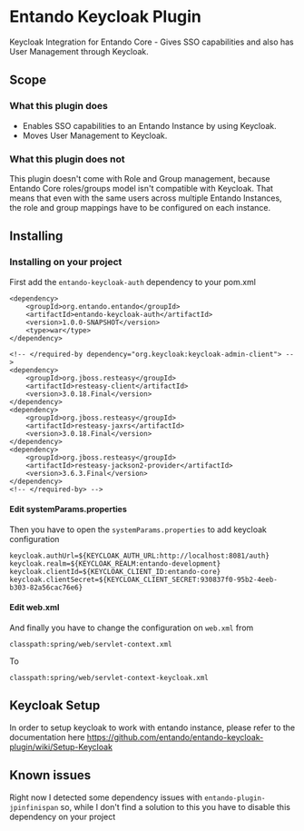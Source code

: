 # Entando Keycloak Plugin
Keycloak Integration for Entando Core - Gives SSO capabilities and also has User Management through Keycloak.

## Scope

### What this plugin does
* Enables SSO capabilities to an Entando Instance by using Keycloak.
* Moves User Management to Keycloak.

### What this plugin does not
This plugin doesn't come with Role and Group management, because Entando Core roles/groups model isn't compatible with Keycloak. That means that even with the same users across multiple Entando Instances, the role and group mappings have to be configured on each instance.

## Installing

### Installing on your project
First add the `entando-keycloak-auth` dependency to your pom.xml

```
<dependency>
    <groupId>org.entando.entando</groupId>
    <artifactId>entando-keycloak-auth</artifactId>
    <version>1.0.0-SNAPSHOT</version>
    <type>war</type>
</dependency>

<!-- </required-by dependency="org.keycloak:keycloak-admin-client"> -->
<dependency>
    <groupId>org.jboss.resteasy</groupId>
    <artifactId>resteasy-client</artifactId>
    <version>3.0.18.Final</version>
</dependency>
<dependency>
    <groupId>org.jboss.resteasy</groupId>
    <artifactId>resteasy-jaxrs</artifactId>
    <version>3.0.18.Final</version>
</dependency>
<dependency>
    <groupId>org.jboss.resteasy</groupId>
    <artifactId>resteasy-jackson2-provider</artifactId>
    <version>3.6.3.Final</version>
</dependency>
<!-- </required-by> -->
```

#### Edit systemParams.properties

Then you have to open the `systemParams.properties` to add keycloak configuration

```
keycloak.authUrl=${KEYCLOAK_AUTH_URL:http://localhost:8081/auth}
keycloak.realm=${KEYCLOAK_REALM:entando-development}
keycloak.clientId=${KEYCLOAK_CLIENT_ID:entando-core}
keycloak.clientSecret=${KEYCLOAK_CLIENT_SECRET:930837f0-95b2-4eeb-b303-82a56cac76e6}
```

#### Edit web.xml

And finally you have to change the configuration on `web.xml` from
```
classpath:spring/web/servlet-context.xml
```

To 
```
classpath:spring/web/servlet-context-keycloak.xml
```

## Keycloak Setup
In order to setup keycloak to work with entando instance, please refer to the documentation here https://github.com/entando/entando-keycloak-plugin/wiki/Setup-Keycloak

## Known issues

Right now I detected some dependency issues with `entando-plugin-jpinfinispan` so, while I don't find a solution to this you have to disable this dependency on your project
